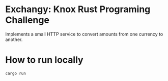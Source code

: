 # Exchangy: Knox Rust Programing Challenge

Implements a small HTTP service to convert amounts from one currency to another.

# How to run locally 

```bush
cargo run
```
